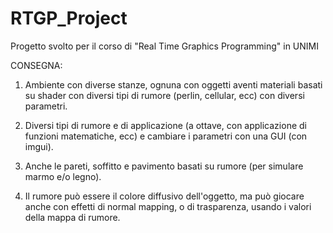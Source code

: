 # RTGP_Project
 Progetto svolto per il corso di "Real Time Graphics Programming" in UNIMI

 CONSEGNA:

1. Ambiente con diverse stanze, ognuna con oggetti aventi materiali basati su shader con diversi tipi di rumore (perlin, cellular, ecc) con diversi parametri.

2. Diversi tipi di rumore e di applicazione (a ottave, con applicazione di funzioni matematiche, ecc) e cambiare i parametri con una GUI (con imgui).

3. Anche le pareti, soffitto e pavimento basati su rumore (per simulare marmo e/o legno).

4. Il rumore può essere il colore diffusivo dell'oggetto, ma può giocare anche con effetti di normal mapping, o di trasparenza, usando i valori della mappa di rumore.
